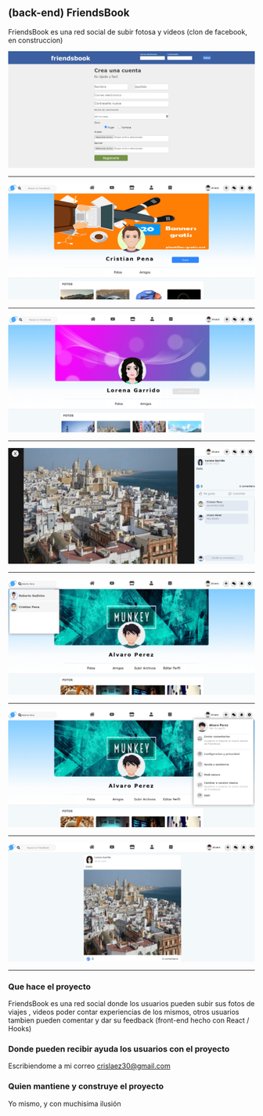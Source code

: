 ## (back-end) FriendsBook

FriendsBook es una red social de subir fotosa y videos (clon de facebook, en construccion)

<img src="https://github.com/crislaez/Front_End_Friendsbook/blob/master/src/Img/foto_proyecto.PNG" />
<hr>
<img src="https://github.com/crislaez/Front_End_Friendsbook/blob/master/src/Img/foto_proyecto_2.PNG" />
<hr>
<img src="https://github.com/crislaez/Front_End_Friendsbook/blob/master/src/Img/foto_proyecto_3.PNG" />
<hr>
<img src="https://github.com/crislaez/Front_End_Friendsbook/blob/master/src/Img/foto_proyecto_4.PNG" />
<hr>
<img src="https://github.com/crislaez/Front_End_Friendsbook/blob/master/src/Img/foto_proyecto_5.PNG" />
<hr>
<img src="https://github.com/crislaez/Front_End_Friendsbook/blob/master/src/Img/foto_proyecto_6.PNG" />
<hr>
<img src="https://github.com/crislaez/Front_End_Friendsbook/blob/master/src/Img/foto_proyecto_7.PNG" />
<hr>

### Que hace el proyecto

FriendsBook es una red social donde los usuarios pueden subir sus fotos de viajes , videos poder contar 
experiencias de los mismos, otros usuarios tambien pueden comentar y dar su feedback (front-end hecho con React / Hooks)
 
### Donde pueden recibir ayuda los usuarios con el proyecto
 
Escribiendome a mi correo crislaez30@gmail.com

### Quien mantiene y construye el proyecto

Yo mismo, y con muchisima ilusión

